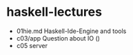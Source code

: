 # haskell-lectures
- 01hie.md    Haskell-Ide-Engine and tools
- c03/app    Question about IO ()
- c05        server
